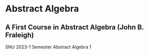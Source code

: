 # Abstract Algebra

## A First Course in Abstract Algebra (John B. Fraleigh)

SNU 2023-1 Semester Abstract Algebra 1